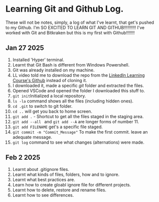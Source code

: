 # Learning Git and Github Log. 

These will not be notes, simply, a log of what I've learnt, that get's pushed to my Github. I'm SO EXCITED TO LEARN GIT AND GITHUB!!!!!!!!!!
I've worked with Git and Bitkraken but this is my first with Github!!!!!!!

## Jan 27 2025

1. Installed 'Hyper' terminal. 
2. Learnt that Git Bash is different from Windows Powershell.
3. Git was already installed on my machine. 
4. LL video told me to download the repo from the [LinkedIn Learning Course's Github](https://github.com/LinkedInLearning/learning-git-github-2421501) instead of cloning it.
5. I downloaded it, made a specific *git* folder and extracted the files. 
6. Opened VSCode and opened the folder I downloaded this stuff to.
7. `git init`Initialized a local repository. 
8. `ls -la` command shows all the files (including hidden ones).
9. `cd .git` to switch to git folder. 
10. `cd ..` will get you back to home screen.
11. `git add .`  - Shortcut to get all the files staged in the staging area.
12. `git add --all ` and `git add --A` are longer forms of number 11. 
13. `git add FILENAME` get's a specific file staged. 
14. `git commit -m "Commit_Message"` To make the first commit. leave an adequate message. 
15. `git log` command to see what changes (alternations) were made.



## Feb 2 2025
1. Learnt about .gitignore files. 
2. Learnt what kinds of files, folders, how and to ignore.
3. Learnt what best practices are. 
4. Learn how to create gloabl ignore file for different projects. 
5. Learnt how to delete, restore and rename files.
6. Learnt how to see differences.


